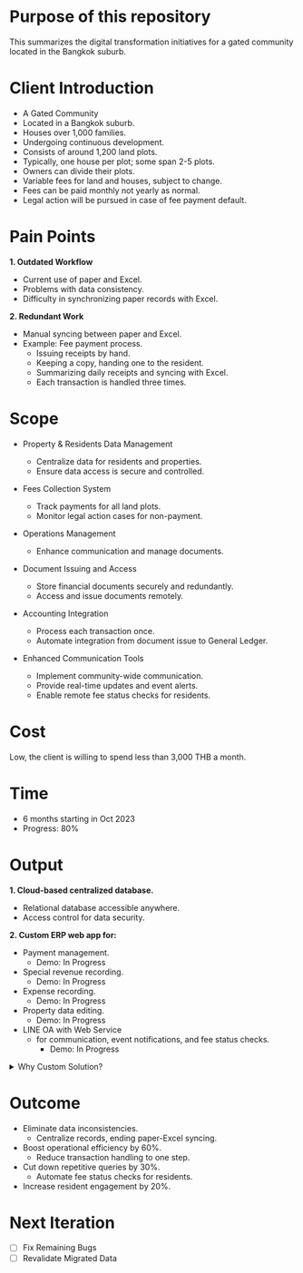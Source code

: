 # Purpose of this repository
This summarizes the digital transformation initiatives for a gated community located in the Bangkok suburb. 

# Client Introduction
- A Gated Community
- Located in a Bangkok suburb.
- Houses over 1,000 families.
- Undergoing continuous development.
- Consists of around 1,200 land plots.
- Typically, one house per plot; some span 2-5 plots.
- Owners can divide their plots.
- Variable fees for land and houses, subject to change.
- Fees can be paid monthly not yearly as normal.
- Legal action will be pursued in case of fee payment default.

# Pain Points
**1. Outdated Workflow**
- Current use of paper and Excel.
- Problems with data consistency.
- Difficulty in synchronizing paper records with Excel.

**2. Redundant Work**
- Manual syncing between paper and Excel.
- Example: Fee payment process.
  - Issuing receipts by hand.
  - Keeping a copy, handing one to the resident.
  - Summarizing daily receipts and syncing with Excel.
  - Each transaction is handled three times.

# Scope
- Property & Residents Data Management
  - Centralize data for residents and properties.
  - Ensure data access is secure and controlled.

- Fees Collection System
  - Track payments for all land plots.
  - Monitor legal action cases for non-payment.

- Operations Management
  - Enhance communication and manage documents.

- Document Issuing and Access
  - Store financial documents securely and redundantly.
  - Access and issue documents remotely.

- Accounting Integration
  - Process each transaction once.
  - Automate integration from document issue to General Ledger.

- Enhanced Communication Tools
  - Implement community-wide communication.
  - Provide real-time updates and event alerts.
  - Enable remote fee status checks for residents.

# Cost
Low, the client is willing to spend less than 3,000 THB a month.

# Time
- 6 months starting in Oct 2023
- Progress: 80%

# Output

**1. Cloud-based centralized database.**  
  - Relational database accessible anywhere.
  - Access control for data security.

**2. Custom ERP web app for:**
- Payment management.
  - Demo: In Progress
- Special revenue recording.
  - Demo: In Progress
- Expense recording.
  - Demo: In Progress
- Property data editing.
  - Demo: In Progress
- LINE OA with Web Service
  - for communication, event notifications, and fee status checks.
    - Demo: In Progress

<details>
  <summary>Why Custom Solution?</summary>

- **Budget Considerations**
  - High-end ERPs like SAP exceed our budget.

- **Market Research**
  - Evaluated various ERPs and accounting SaaS.
  - Open-source ERPs (Odoo, ERPNext) and accounting SaaS (Flow Account, PEAK) were explored.

- **Decision Rationale**
  - None matched our unique requirements.
  - Chose to create a custom solution.

</details>


# Outcome
- Eliminate data inconsistencies.
  - Centralize records, ending paper-Excel syncing.
- Boost operational efficiency by 60%.
  - Reduce transaction handling to one step.
- Cut down repetitive queries by 30%.
  - Automate fee status checks for residents.
- Increase resident engagement by 20%.

# Next Iteration
- [ ] Fix Remaining Bugs
- [ ] Revalidate Migrated Data
